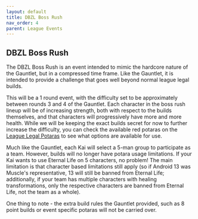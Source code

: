 ```yaml
---
layout: default
title: DBZL Boss Rush
nav_order: 4
parent: League Events
---
```

## DBZL Boss Rush

The DBZL Boss Rush is an event intended to mimic the hardcore nature of the Gauntlet, but in a compressed time frame.
Like the Gauntlet, it is intended to provide a challenge that goes well beyond normal league legal builds.

This will be a 1 round event, with the difficulty set to be approximately between rounds 3 and 4 of the Gauntlet. 
Each character in the boss rush lineup will be of increasing strength, both with respect to the builds themselves, 
and that characters will progressively have more and more health.  While we will be keeping the exact builds secret 
for now to further increase the difficulty, you can check the available red potaras on the [League Legal Potaras](../rules/legalPotaras.md)
to see what options are available for use.

Much like the Gauntlet, each Kai will select a 5-man group to participate as a team. However, builds will no longer 
have potara usage limitations. If your Kai wants to use Eternal Life on 5 characters, no problem! The main limitation is 
that character based limitations still apply (so if Android 13 was Muscle's representative, 13 will still be banned 
from Eternal Life; additionally, if your team has multiple characters with healing transformations, only the respective 
characters are banned from Eternal Life, not the team as a whole).

One thing to note - the extra build rules the Gauntlet provided, such as 8 point builds or event specific potaras will 
not be carried over. 

